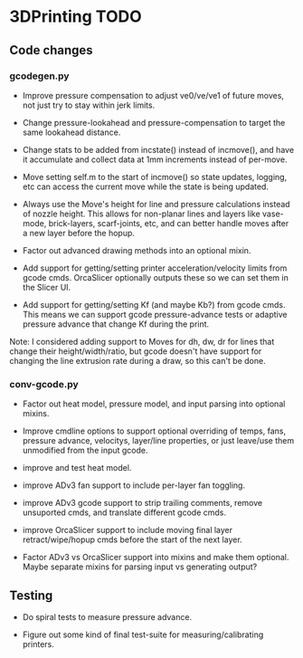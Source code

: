 # 3DPrinting TODO

## Code changes

### gcodegen.py

* Improve pressure compensation to adjust ve0/ve/ve1 of future moves, not just
  try to stay within jerk limits.

* Change pressure-lookahead and pressure-compensation to target the same
  lookahead distance.

* Change stats to be added from incstate() instead of incmove(), and have it
  accumulate and collect data at 1mm increments instead of per-move.

* Move setting self.m to the start of incmove() so state updates, logging, etc
  can access the current move while the state is being updated.

* Always use the Move's height for line and pressure calculations instead of
  nozzle height. This allows for non-planar lines and layers like vase-mode,
  brick-layers, scarf-joints, etc, and can better handle moves after a new
  layer before the hopup.

* Factor out advanced drawing methods into an optional mixin.

* Add support for getting/setting printer acceleration/velocity limits from
  gcode cmds. OrcaSlicer optionally outputs these so we can set them in the
  Slicer UI.

* Add support for getting/setting Kf (and maybe Kb?) from gcode cmds. This
  means we can support gcode pressure-advance tests or adaptive pressure
  advance that change Kf during the print.

Note: I considered adding support to Moves for dh, dw, dr for lines that
change their height/width/ratio, but gcode doesn't have support for changing
the line extrusion rate during a draw, so this can't be done.

### conv-gcode.py

* Factor out heat model, pressure model, and input parsing into optional mixins.

* Improve cmdline options to support optional overriding of temps, fans,
  pressure advance, velocitys, layer/line properties, or just leave/use them
  unmodified from the input gcode.

* improve and test heat model.

* improve ADv3 fan support to include per-layer fan toggling.

* improve ADv3 gcode support to strip trailing comments, remove unsuported
cmds, and translate different gcode cmds.

* improve OrcaSlicer support to include moving final layer retract/wipe/hopup
cmds before the start of the next layer.

* Factor ADv3 vs OrcaSlicer support into mixins and make them optional. Maybe
separate mixins for parsing input vs generating output?


## Testing

* Do spiral tests to measure pressure advance.

* Figure out some kind of final test-suite for measuring/calibrating printers.
